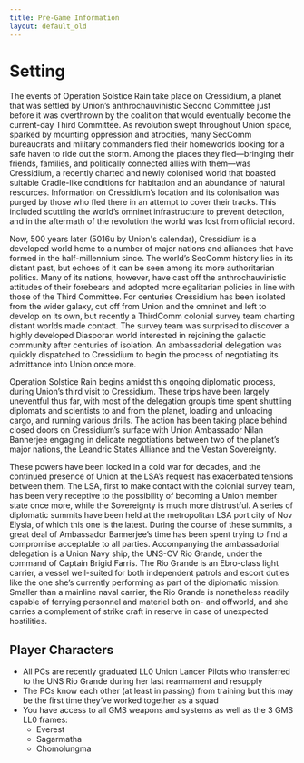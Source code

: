 ```yaml
---
title: Pre-Game Information
layout: default_old
---
```


# Setting

The events of Operation Solstice Rain take place on Cressidium, a planet that was settled by Union’s anthrochauvinistic Second Committee just before it was overthrown by the coalition that would eventually become the current-day Third Committee.
As revolution swept throughout Union space, sparked by mounting oppression and atrocities, many SecComm bureaucrats and military commanders fled their homeworlds looking for a safe haven to ride out the storm.
Among the places they fled—bringing their friends, families, and politically connected allies with them—was Cressidium, a recently charted and newly colonised world that boasted suitable Cradle-like conditions for habitation and an abundance of natural resources.
Information on Cressidium’s location and its colonisation was purged by those who fled there in an attempt to cover their tracks.
This included scuttling the world’s omninet infrastructure to prevent detection, and in the aftermath of the revolution the world was lost from official record.

Now, 500 years later (5016u by Union's calendar), Cressidium is a developed world home to a number of major nations and alliances that have formed in the half-millennium since.
The world’s SecComm history lies in its distant past, but echoes of it can be seen among its more authoritarian politics.
Many of its nations, however, have cast off the anthrochauvinistic attitudes of their forebears and adopted more egalitarian policies in line with those of the Third Committee.
For centuries Cressidium has been isolated from the wider galaxy, cut off from Union and the omninet and left to develop on its own, but recently a ThirdComm colonial survey team charting distant worlds made contact.
The survey team was surprised to discover a highly developed Diasporan world interested in rejoining the galactic community after centuries of isolation.
An ambassadorial delegation was quickly dispatched to Cressidium to begin the process of negotiating its admittance into Union once more.

Operation Solstice Rain begins amidst this ongoing diplomatic process, during Union’s third visit to Cressidium.
These trips have been largely uneventful thus far, with most of the delegation group’s time spent shuttling diplomats and scientists to and from the planet, loading and unloading cargo, and running various drills.
The action has been taking place behind closed doors on Cressidium’s surface with Union Ambassador Nilan Bannerjee engaging in delicate negotiations between two of the planet’s major nations, the Leandric States Alliance and the Vestan Sovereignty.

These powers have been locked in a cold war for decades, and the continued presence of Union at the LSA’s request has exacerbated tensions between them.
The LSA, first to make contact with the colonial survey team, has been very receptive to the possibility of becoming a Union member state once more, while the Sovereignty is much more distrustful.
A series of diplomatic summits have been held at the metropolitan LSA port city of Nov Elysia, of which this one is the latest.
During the course of these summits, a great deal of Ambassador Bannerjee’s time has been spent trying to find a compromise acceptable to all parties.
Accompanying the ambassadorial delegation is a Union Navy ship, the UNS-CV Rio Grande, under the command of Captain Brigid Farris.
The Rio Grande is an Ebro-class light carrier, a vessel well-suited for both independent patrols and escort duties like the one she’s currently performing as part of the diplomatic mission.
Smaller than a mainline naval carrier, the Rio Grande is nonetheless readily capable of ferrying personnel and materiel both on- and offworld, and she carries a complement of strike craft in reserve in case of unexpected hostilities.

## Player Characters
- All PCs are recently graduated LL0 Union Lancer Pilots who transferred to the UNS Rio Grande during her last rearmament and resupply
- The PCs know each other (at least in passing) from training but this may be the first time they’ve worked together as a squad
- You have access to all GMS weapons and systems as well as the 3 GMS LL0 frames:
	- Everest
	- Sagarmatha
	- Chomolungma
